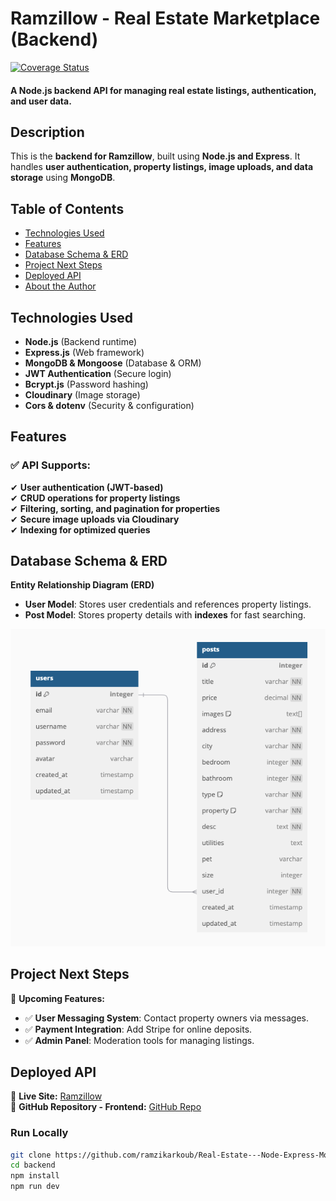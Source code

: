 # Ramzillow - Real Estate Marketplace (Backend)

[![Coverage Status](https://coveralls.io/repos/github/ramzikarkoub/Node-Express-MongoDB-Real-Estate-app/badge.svg?branch=main)](https://coveralls.io/github/ramzikarkoub/Node-Express-MongoDB-Real-Estate-app?branch=main)

#### A Node.js backend API for managing real estate listings, authentication, and user data.

## Description

This is the **backend for Ramzillow**, built using **Node.js and Express**. It handles **user authentication, property listings, image uploads, and data storage** using **MongoDB**.

## Table of Contents

- [Technologies Used](#technologiesused)
- [Features](#features)
- [Database Schema & ERD](#erd)
- [Project Next Steps](#nextsteps)
- [Deployed API](#deployment)
- [About the Author](#author)

## <a name="technologiesused"></a>Technologies Used

- **Node.js** (Backend runtime)
- **Express.js** (Web framework)
- **MongoDB & Mongoose** (Database & ORM)
- **JWT Authentication** (Secure login)
- **Bcrypt.js** (Password hashing)
- **Cloudinary** (Image storage)
- **Cors & dotenv** (Security & configuration)

## <a name="features"></a>Features

### ✅ API Supports:

✔ **User authentication (JWT-based)**  
✔ **CRUD operations for property listings**  
✔ **Filtering, sorting, and pagination for properties**  
✔ **Secure image uploads via Cloudinary**  
✔ **Indexing for optimized queries**

## <a name="erd"></a>Database Schema & ERD

**Entity Relationship Diagram (ERD)**

- **User Model**: Stores user credentials and references property listings.
- **Post Model**: Stores property details with **indexes** for fast searching.

<img src="./assets/diagram.png" alt="ERD Diagram for Ramzillow"/>

## <a name="nextsteps"></a>Project Next Steps

🚀 **Upcoming Features:**

- ✅ **User Messaging System**: Contact property owners via messages.
- ✅ **Payment Integration**: Add Stripe for online deposits.
- ✅ **Admin Panel**: Moderation tools for managing listings.

## <a name="deployment"></a>Deployed API

🔗 **Live Site:** [Ramzillow](https://ramzillow-ramzikarkoubs-projects.vercel.app/)  
🔗 **GitHub Repository - Frontend:** [GitHub Repo](https://github.com/ramzikarkoub/React---Real-Estate-App)

### **Run Locally**

```sh
git clone https://github.com/ramzikarkoub/Real-Estate---Node-Express-MongoDB.git
cd backend
npm install
npm run dev
```

```

```

